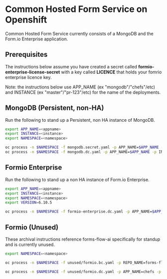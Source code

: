 # Common Hosted Form Service on Openshift

Common Hosted Form Service currently consists of a MongoDB and the Form.io Enterprise application.

## Prerequisites
The instructions below assume you have created a secret called **formio-enterprise-license-secret** with a key called **LICENCE** that holds your fomrio enterprise licence key.

Note: the instructions below use APP_NAME (ex "mongodb"/"chefs"/etc) and INSTANCE (ex "master"/"pr-123"/etc) for the name of the deployments.

## MongoDB (Persistent, non-HA)

Run the following to stand up a Persistent, non HA instance of MongoDB.

```sh
export APP_NAME=<appname>
export INSTANCE=<instance>
export NAMESPACE=<namespace>

oc process -n $NAMESPACE -f mongodb.secret.yaml -p APP_NAME=$APP_NAME -p INSTANCE=$INSTANCE -o yaml | oc apply -n $NAMESPACE -f -
oc process -n $NAMESPACE -f mongodb.dc.yaml -p APP_NAME=$APP_NAME -p INSTANCE=$INSTANCE -o yaml | oc apply -n $NAMESPACE -f -
```

## Formio Enterprise

Run the following to stand up a non HA instance of Form.io Enterprise.

```sh
export APP_NAME=<appname>
export INSTANCE=<instance>
export NAMESPACE=<namespace>
export VERSION=6.10.5

oc process -n $NAMESPACE -f formio-enterprise.dc.yaml -p APP_NAME=$APP_NAME -p ROUTE_HOST=$APP_NAME-$INSTANCE-$NAMESPACE.pathfinder.gov.bc.ca -p JOB_NAME=$INSTANCE -p NAMESPACE=$NAMESPACE -p REPO_NAME=common-hosted-form-service -p VERSION=$VERSION -o yaml | oc apply -n $NAMESPACE -f -
```

## Formio (Unused)

These archival instructions reference forms-flow-ai specifically for standup and is currently unused.

```sh
export NAMESPACE=<namespace>

oc process -n $NAMESPACE -f unused/formio.bc.yaml -p REPO_NAME=forms-flow-ai -p JOB_NAME=jujaga -p SOURCE_REPO_REF=master -p SOURCE_REPO_URL=https://github.com/AOT-Technologies/forms-flow-ai -o yaml | oc apply -n $NAMESPACE -f -

oc process -n $NAMESPACE -f unused/formio.dc.yaml -p APP_NAME=chefs -p ROUTE_HOST=chefs-formio-jujaga.pathfinder.gov.bc.ca -p JOB_NAME=jujaga -p NAMESPACE=$NAMESPACE -p REPO_NAME=forms-flow-ai -o yaml | oc apply -n $NAMESPACE -f -
```
